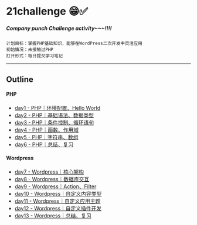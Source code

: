 # 21challenge 😁✅

##### Company punch Challenge activity~~~!!!!


```
计划目标：掌握PHP基础知识，能够在WordPress二次开发中灵活应用
初始情况：未接触过PHP
打开形式：每日提交学习笔记
```
---

## Outline


#### PHP

* [day1 - PHP｜环境配置、Hello World](./Day1.md)
* [day2 - PHP｜基础语法、数据类型](./Day1.md)
* [day3 - PHP｜条件控制、循环语句](./Day1.md)
* [day4 - PHP｜函数、作用域](./Day1.md)
* [day5 - PHP｜字符串、数组](./Day1.md)
* [day6 - PHP｜总结、复习](./Day1.md)
  
#### Wordpress

* [day7 - Wordpress｜核心架构](./Day1.md)
* [day8 - Wordpress｜数据库交互](./Day1.md)
* [day9 - Wordpress｜Action、Filter](./Day1.md)
* [day10 - Wordpress｜自定义内容类型](./Day1.md)
* [day11 - Wordpress｜自定义应用主题](./Day1.md)
* [day12 - Wordpress｜自定义插件开发](./Day1.md)
* [day13 - Wordpress｜总结、复习](./Day1.md)
  